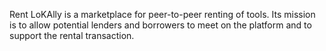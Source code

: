 Rent LoKAlly is a marketplace for peer-to-peer renting of tools. Its mission is to allow potential lenders and borrowers to meet on the platform and to support the rental transaction.
